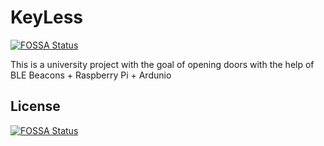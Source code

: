 # KeyLess
[![FOSSA Status](https://app.fossa.io/api/projects/git%2Bgithub.com%2FL4B0MB4%2FKeyLess.svg?type=shield)](https://app.fossa.io/projects/git%2Bgithub.com%2FL4B0MB4%2FKeyLess?ref=badge_shield)


This is a university project with the goal of opening doors with the help of BLE Beacons + Raspberry Pi + Ardunio


## License
[![FOSSA Status](https://app.fossa.io/api/projects/git%2Bgithub.com%2FL4B0MB4%2FKeyLess.svg?type=large)](https://app.fossa.io/projects/git%2Bgithub.com%2FL4B0MB4%2FKeyLess?ref=badge_large)